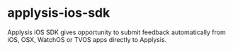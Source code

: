 # applysis-ios-sdk
Applysis iOS SDK gives opportunity to submit feedback automatically from iOS, OSX, WatchOS or TVOS apps directly to Applysis.
